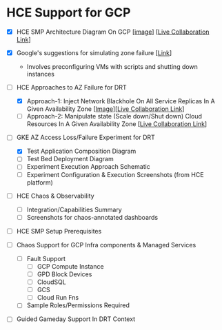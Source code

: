 # HCE Support for GCP 

- [x] HCE SMP Architecture Diagram On GCP [[image](https://github.com/ksatchit/hce-gcp-support-details/blob/main/HCE-SMP-Architecture-Diagram-On-GCP.png)] [[Live Collaboration Link](https://excalidraw.com/#room=68a28ae7f6ac0df63cc9,VfK45r0Ku-EMdCSEvjLNeg)]
- [x] Google's suggestions for simulating zone failure [[Link](https://cloud.google.com/compute/docs/instance-groups/regional-mig-simulate-zonal-outage)]
  - Involves preconfiguring VMs with scripts and shutting down instances 
- [ ] HCE Approaches to AZ Failure for DRT
  - [x] Approach-1: Inject Network Blackhole On All Service Replicas In A Given Availability Zone [[Image](https://github.com/ksatchit/hce-gcp-support-details/blob/main/HCE-AZ-Failure-Simulation-Approach-1.png)][[Live Collaboration Link](https://excalidraw.com/#room=a4771ec76bfd4b2ffad3,ctv8jW6pJ07YfS7VdhlaAA)]
  - [ ] Approach-2: Manipulate state (Scale down/Shut down) Cloud Resources In A Given Availability Zone [[Live Collaboration Link](https://excalidraw.com/#room=cf92d9fcd245f786a462,bRROwBoYl6LJ7tYEf-hnKA)]
- [ ] GKE AZ Access Loss/Failure Experiment for DRT 
  - [x] Test Application Composition Diagram
  - [ ] Test Bed Deployment Diagram
  - [ ] Experiment Execution Approach Schematic
  - [ ] Experiment Configuration & Execution Screenshots (from HCE platform)
- [ ] HCE Chaos & Observability  
   - [ ] Integration/Capabilities Summary 
   - [ ] Screenshots for chaos-annotated dashboards
- [ ] HCE SMP Setup Prerequisites 
- [ ] Chaos Support for GCP Infra components & Managed Services 
  - [ ] Fault Support
    - [ ] GCP Compute Instance
    - [ ] GPD Block Devices
    - [ ] CloudSQL
    - [ ] GCS
    - [ ] Cloud Run Fns
  - [ ] Sample Roles/Permissions Required
- [ ] Guided Gameday Support In DRT Context 
   
